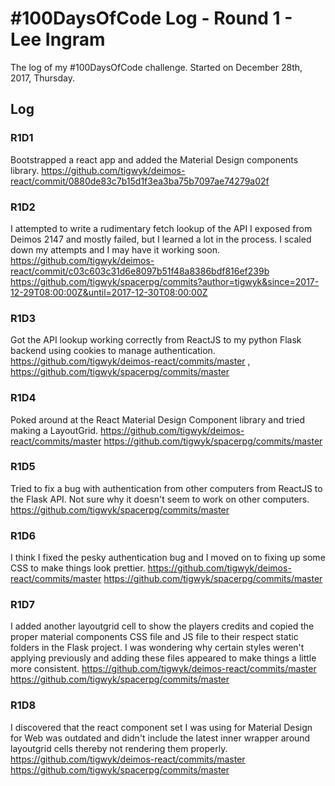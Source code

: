 # #100DaysOfCode Log - Round 1 - Lee Ingram

The log of my #100DaysOfCode challenge. Started on December 28th, 2017, Thursday.

## Log

### R1D1 
Bootstrapped a react app and added the Material Design components library. https://github.com/tigwyk/deimos-react/commit/0880de83c7b15d1f3ea3ba75b7097ae74279a02f

### R1D2
I attempted to write a rudimentary fetch lookup of the API I exposed from Deimos 2147 and mostly failed, but I learned a lot in the process. I scaled down my attempts and I may have it working soon. https://github.com/tigwyk/deimos-react/commit/c03c603c31d6e8097b51f48a8386bdf816ef239b https://github.com/tigwyk/spacerpg/commits?author=tigwyk&since=2017-12-29T08:00:00Z&until=2017-12-30T08:00:00Z

### R1D3
Got the API lookup working correctly from ReactJS to my python Flask backend using cookies to manage authentication. https://github.com/tigwyk/deimos-react/commits/master , https://github.com/tigwyk/spacerpg/commits/master

### R1D4
Poked around at the React Material Design Component library and tried making a LayoutGrid. https://github.com/tigwyk/deimos-react/commits/master https://github.com/tigwyk/spacerpg/commits/master

### R1D5
Tried to fix a bug with authentication from other computers from ReactJS to the Flask API. Not sure why it doesn't seem to work on other computers. https://github.com/tigwyk/spacerpg/commits/master

### R1D6
I think I fixed the pesky authentication bug and I moved on to fixing up some CSS to make things look prettier. https://github.com/tigwyk/deimos-react/commits/master https://github.com/tigwyk/spacerpg/commits/master

### R1D7
I added another layoutgrid cell to show the players credits and copied the proper material components CSS file and JS file to their respect static folders in the Flask project. I was wondering why certain styles weren't applying previously and adding these files appeared to make things a little more consistent. https://github.com/tigwyk/deimos-react/commits/master https://github.com/tigwyk/spacerpg/commits/master

### R1D8
I discovered that the react component set I was using for Material Design for Web was outdated and didn't include the latest inner wrapper around layoutgrid cells thereby not rendering them properly. https://github.com/tigwyk/deimos-react/commits/master https://github.com/tigwyk/spacerpg/commits/master
